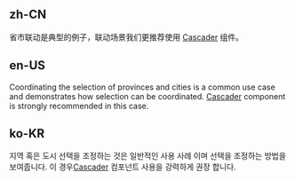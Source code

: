 ## zh-CN

省市联动是典型的例子，联动场景我们更推荐使用 [Cascader](/components/cascader-cn/) 组件。

## en-US

Coordinating the selection of provinces and cities is a common use case and demonstrates how selection can be coordinated. [Cascader](/components/cascader) component is strongly recommended in this case.

## ko-KR

지역 혹은 도시 선택을 조정하는 것은 일반적인 사용 사례 이며 선택을 조정하는 방법을 보여줍니다. 이 경우[Cascader](/components/cascader) 컴포넌트 사용을 강력하게 권장 합니다.
